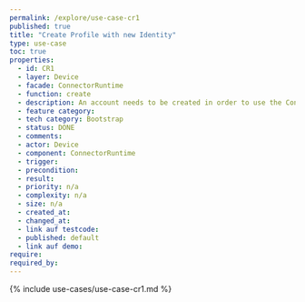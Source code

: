 ```yaml
---
permalink: /explore/use-case-cr1
published: true
title: "Create Profile with new Identity"
type: use-case
toc: true
properties:
  - id: CR1
  - layer: Device
  - facade: ConnectorRuntime
  - function: create
  - description: An account needs to be created in order to use the Connector.
  - feature category:
  - tech category: Bootstrap
  - status: DONE
  - comments:
  - actor: Device
  - component: ConnectorRuntime
  - trigger:
  - precondition:
  - result:
  - priority: n/a
  - complexity: n/a
  - size: n/a
  - created_at:
  - changed_at:
  - link auf testcode:
  - published: default
  - link auf demo:
require:
required_by:
---
```


{% include use-cases/use-case-cr1.md %}
